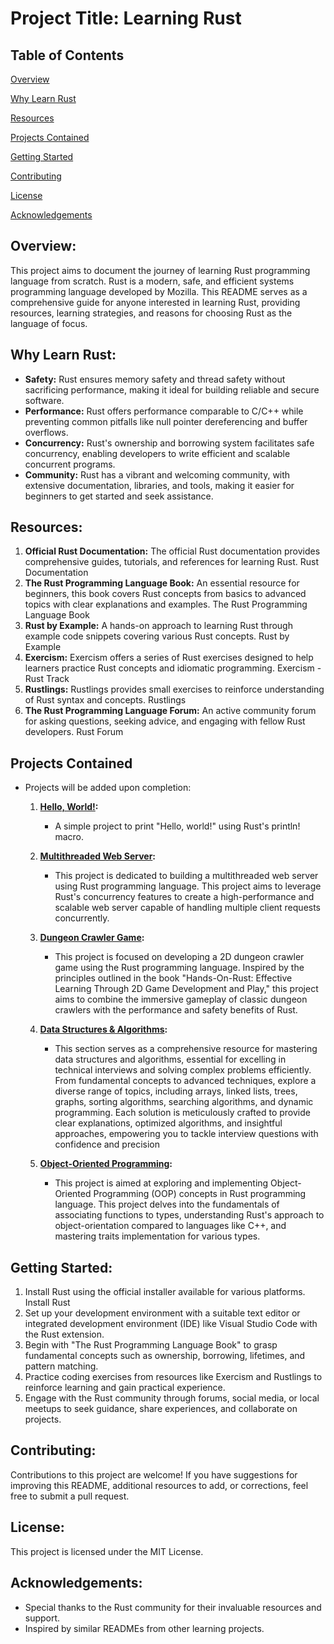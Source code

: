 # **Project Title: Learning Rust**

## Table of Contents
[Overview](https://github.com/WambuaJoe/Multiverse-of-Rust-ness?tab=readme-ov-file#overview)

[Why Learn Rust](https://github.com/WambuaJoe/Multiverse-of-Rust-ness?tab=readme-ov-file#why-learn-rust)

[Resources](https://github.com/WambuaJoe/Multiverse-of-Rust-ness?tab=readme-ov-file#resources)

[Projects Contained](https://github.com/WambuaJoe/Multiverse-of-Rust-ness?tab=readme-ov-file#resources)

[Getting Started](https://github.com/WambuaJoe/Multiverse-of-Rust-ness?tab=readme-ov-file#getting-started)

[Contributing](https://github.com/WambuaJoe/Multiverse-of-Rust-ness?tab=readme-ov-file#contributing)

[License](https://github.com/WambuaJoe/Multiverse-of-Rust-ness?tab=readme-ov-file#license)

[Acknowledgements](https://github.com/WambuaJoe/Multiverse-of-Rust-ness?tab=readme-ov-file#acknowledgements)


## **Overview:** 
This project aims to document the journey of learning Rust programming language from scratch. Rust is a modern, safe, and efficient systems programming language developed by Mozilla. This README serves as a comprehensive guide for anyone interested in learning Rust, providing resources, learning strategies, and reasons for choosing Rust as the language of focus.

## **Why Learn Rust:**

-   **Safety:** Rust ensures memory safety and thread safety without sacrificing performance, making it ideal for building reliable and secure software.
-   **Performance:** Rust offers performance comparable to C/C++ while preventing common pitfalls like null pointer dereferencing and buffer overflows.
-   **Concurrency:** Rust's ownership and borrowing system facilitates safe concurrency, enabling developers to write efficient and scalable concurrent programs.
-   **Community:** Rust has a vibrant and welcoming community, with extensive documentation, libraries, and tools, making it easier for beginners to get started and seek assistance.

## **Resources:**

1.  **Official Rust Documentation:** The official Rust documentation provides comprehensive guides, tutorials, and references for learning Rust. Rust Documentation
2.  **The Rust Programming Language Book:** An essential resource for beginners, this book covers Rust concepts from basics to advanced topics with clear explanations and examples. The Rust Programming Language Book
3.  **Rust by Example:** A hands-on approach to learning Rust through example code snippets covering various Rust concepts. Rust by Example
4.  **Exercism:** Exercism offers a series of Rust exercises designed to help learners practice Rust concepts and idiomatic programming. Exercism - Rust Track
5.  **Rustlings:** Rustlings provides small exercises to reinforce understanding of Rust syntax and concepts. Rustlings
6.  **The Rust Programming Language Forum:** An active community forum for asking questions, seeking advice, and engaging with fellow Rust developers. Rust Forum

## **Projects Contained**
- Projects will be added upon completion:
    1. **[Hello, World!](https://github.com/WambuaJoe/Multiverse-of-Rust-ness/tree/main/hello-world):**
        * A simple project to print "Hello, world!" using Rust's println! macro.
    
    2. **[Multithreaded Web Server]():** 
        * This project is dedicated to building a multithreaded web server using Rust programming language. This project aims to leverage Rust's concurrency features to create a high-performance and scalable web server capable of handling multiple client requests concurrently.
    
    3. **[Dungeon Crawler Game]():** 
        * This project is focused on developing a 2D dungeon crawler game using the Rust programming language. Inspired by the principles outlined in the book "Hands-On-Rust: Effective Learning Through 2D Game Development and Play," this project aims to combine the immersive gameplay of classic dungeon crawlers with the performance and safety benefits of Rust.
    
    4. **[Data Structures & Algorithms]():** 
        * This section serves as a comprehensive resource for mastering data structures and algorithms, essential for excelling in technical interviews and solving complex problems efficiently. From fundamental concepts to advanced techniques, explore a diverse range of topics, including arrays, linked lists, trees, graphs, sorting algorithms, searching algorithms, and dynamic programming. Each solution is meticulously crafted to provide clear explanations, optimized algorithms, and insightful approaches, empowering you to tackle interview questions with confidence and precision

    5. **[Object-Oriented Programming]():**
        * This project is aimed at exploring and implementing Object-Oriented Programming (OOP) concepts in Rust programming language. This project delves into the fundamentals of associating functions to types, understanding Rust's approach to object-orientation compared to languages like C++, and mastering traits implementation for various types.


## **Getting Started:**

1.  Install Rust using the official installer available for various platforms. Install Rust
2.  Set up your development environment with a suitable text editor or integrated development environment (IDE) like Visual Studio Code with the Rust extension.
3.  Begin with "The Rust Programming Language Book" to grasp fundamental concepts such as ownership, borrowing, lifetimes, and pattern matching.
4.  Practice coding exercises from resources like Exercism and Rustlings to reinforce learning and gain practical experience.
5.  Engage with the Rust community through forums, social media, or local meetups to seek guidance, share experiences, and collaborate on projects.

## **Contributing:**
Contributions to this project are welcome! If you have suggestions for improving this README, additional resources to add, or corrections, feel free to submit a pull request.

## **License:**
 This project is licensed under the MIT License.

## **Acknowledgements:**

-   Special thanks to the Rust community for their invaluable resources and support.
-   Inspired by similar READMEs from other learning projects.